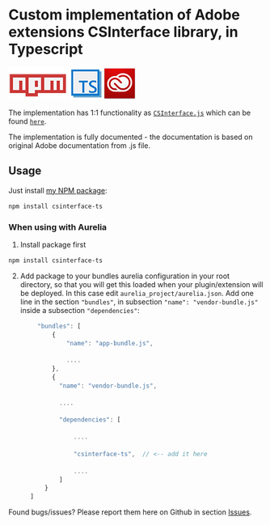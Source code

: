 # Custom implementation of Adobe extensions CSInterface library, in Typescript

[![CSInterface-TS](https://github.com/BrightShadow/CSInterface-TS/blob/master/docs/npm-logo.png)](https://www.npmjs.com/package/csinterface-ts)
[![TypeScript](https://github.com/BrightShadow/CSInterface-TS/blob/master/docs/TS-logo.png)](https://www.typescriptlang.org/)
[![Adobe Creative Cloud](https://github.com/BrightShadow/CSInterface-TS/blob/master/docs/adobe-cc-logo.png)](http://www.adobe.com/creativecloud.html)

The implementation has 1:1 functionality as [`CSInterface.js`](https://github.com/Adobe-CEP/CEP-Resources/blob/master/CEP_7.x/CSInterface.js)
which can be found [`here`](https://github.com/Adobe-CEP/CEP-Resources/tree/master/CEP_7.x).

The implementation is fully documented - the documentation is based on original Adobe documentation from .js file.

## Usage

Just install [my NPM package](https://www.npmjs.com/package/csinterface-ts):
```bash
npm install csinterface-ts
```

### When using with Aurelia

1. Install package first
```bash
npm install csinterface-ts
```

2. Add package to your bundles aurelia configuration in your root directory, so that you will get this loaded when your plugin/extension will be deployed. In this case edit `aurelia_project/aurelia.json`. Add one line in the section `"bundles"`, in subsection `"name": "vendor-bundle.js"` inside a subsection `"dependencies"`:
```js
        "bundles": [
            {
                "name": "app-bundle.js",
                
                ....
            },
            {
              "name": "vendor-bundle.js",
              
              ....
              
              "dependencies": [
                  
                  ....
                  
                  "csinterface-ts",  // <-- add it here
                  
                  ....
              ]
          }
      ]
```

Found bugs/issues? Please report them here on Github in section [Issues](https://github.com/BrightShadow/CSInterface-TS/issues).
